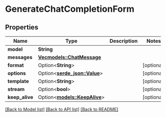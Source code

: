 # GenerateChatCompletionForm

## Properties

Name | Type | Description | Notes
------------ | ------------- | ------------- | -------------
**model** | **String** |  | 
**messages** | [**Vec<models::ChatMessage>**](ChatMessage.md) |  | 
**format** | Option<**String**> |  | [optional]
**options** | Option<[**serde_json::Value**](.md)> |  | [optional]
**template** | Option<**String**> |  | [optional]
**stream** | Option<**bool**> |  | [optional]
**keep_alive** | Option<[**models::KeepAlive**](Keep_Alive.md)> |  | [optional]

[[Back to Model list]](../README.md#documentation-for-models) [[Back to API list]](../README.md#documentation-for-api-endpoints) [[Back to README]](../README.md)


